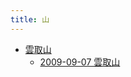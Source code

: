 ```yaml
---
title: 山
---
```



- [雲取山](./雲取山/index.md)
    - [2009-09-07 雲取山](./../../../d/2009/09/07/雲取山.md)




